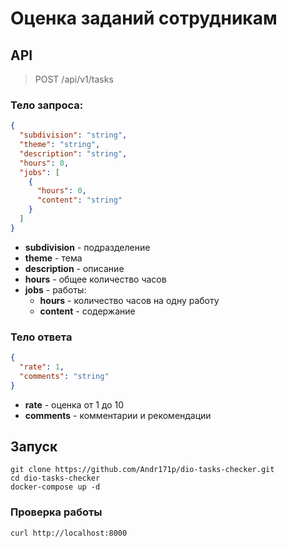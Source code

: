 # Оценка заданий сотрудникам

## API

> POST /api/v1/tasks

### Тело запроса:
```json
{
  "subdivision": "string",
  "theme": "string",
  "description": "string",
  "hours": 0,
  "jobs": [
    {
      "hours": 0,
      "content": "string"
    }
  ]
}
```

 * <b>subdivision</b> - подразделение
 * <b>theme</b> - тема
 * <b>description</b> - описание
 * <b>hours</b> - общее количество часов
 * <b>jobs</b> - работы:
   * <b>hours</b> - количество часов на одну работу
   * <b>content</b> - содержание

### Тело ответа
```json
{
  "rate": 1,
  "comments": "string"
}
```

 * <b>rate</b> - оценка от 1 до 10
 * <b>comments</b> - комментарии и рекомендации


## Запуск

```shell
git clone https://github.com/Andr171p/dio-tasks-checker.git
cd dio-tasks-checker
docker-compose up -d
```

### Проверка работы

```shell
curl http://localhost:8000
```